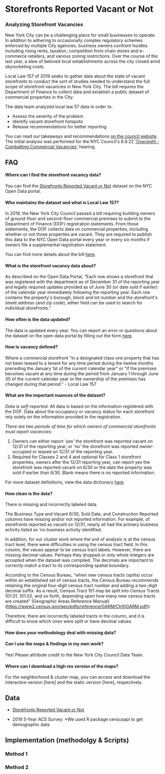 # Storefronts Reported Vacant or Not

### Analyzing Storefront Vacancies

New York City can be a challenging place for small businesses to operate. In addition to adhering to occasionally complex regulatory schemes enforced by multiple City agencies, business owners confront hurdles including rising rents, taxation, competition from chain stores and e-commerce retailers, and various zoning restrictions. Over the course of the last year, a slew of beloved local establishments across the city closed amid skyrocketing costs.

Local Law 157 of 2019 seeks to gather data about the state of vacant storefronts to conduct the sort of studies needed to understand the full scope of storefront vacancies in New York City. The bill requires the Department of Finance to collect data and establish a public dataset of commercial properties in the City.

The data team analyzed local law 57 data in order to:
- Assess the severity of the problem 
- Identify vacant storefront hotspots 
- Release recommendations for better reporting

You can read our takeaways and recommendations [on the council website](https://council.nyc.gov/data/vacant-storefronts/). The initial analysis was performed for the NYC Council's 6.9.22 ['Oversight - Combatting Commercial Vacancies'](https://legistar.council.nyc.gov/MeetingDetail.aspx?From=Alert&ID=980028&GUID=239563C5-9CA2-44A7-8E1D-A970A0556192) hearing.

## FAQ

#### Where can I find the storefront vacancy data?
You can find the [Storefronts Reported Vacant or Not](https://data.cityofnewyork.us/City-Government/Storefronts-Reported-Vacant-or-Not/92iy-9c3n) dataset on the NYC Open Data portal. 

#### Who maintains the dataset and what is Local Law 157?
In 2019, the New York City Council passed a bill requiring building owners of ground-floor and second-floor commercial premises to submit to the Department of Finance (DOF) registration statements. From those statements, the DOF collects data on commercial properties, including whether or not those properties are vacant. They are required to publish this data to the NYC Open Data portal every year or every six months if owners file a supplemental registration statement.

You can find more details about the bill [here](https://legistar.council.nyc.gov/LegislationDetail.aspx?ID=3877885&GUID=C0D2361D-766A-42E3-A5CD-F8DBB1C52E8B&Options=ID%7CText%7C&Search=157).

#### What is the storefront vacancy data about?
As described on the Open Data Portal, “Each row shows a storefront that was registered with the department as of December 31 of the reporting year and legally required updates provided as of June 30 (or date sold if earlier) of the calendar year immediately following the reporting year. Each row contains the property's borough, block and lot number and the storefront's street address (and zip code), either field can be used to search for individual storefronts.”

#### How often is the data updated?
The data is updated every year. You can report an error or questions about the dataset on the open data portal by filling out the form [here](https://opendata.cityofnewyork.us/engage/).

#### How is vacancy defined?
Where a commercial storefront "in a designated class one property that has not been leased to a tenant for any time period during the twelve months preceding the January 1st of the current calendar year" or "if the premises becomes vacant at any time during the period from January 1 through June 30 of the current calendar year or the ownership of the premises has changed during that period." - Local Law 157 

#### What are the important nuances of the dataset?
*Data is self-reported:*
All data is based on the information registered with the DOF. Data about the occupancy or vacancy status for each storefront rely solely on the information provided in the registration. 

*There are two periods of time for which owners of commercial storefronts must report vacancies:*
1. Owners can either report 'yes' the storefront was reported vacant on 12/31 of the reporting year, or 'no' the storefront was reported owner-occupied or leased on 12/31 of the reporting year.
2. Required for Classes 2 and 4 and optional for Class 1 storefront properties, owners after the 12/31 reporting year, can report yes the storefront was reported vacant on 6/30 or the date the property was sold if earlier than 6/30. Blank means there is no reported information.

 For more dataset definitions, view the data dictionary [here](https://data.cityofnewyork.us/api/views/92iy-9c3n/files/938bf7b7-8961-4b45-9dd9-1b913ef81bc3?download=true&filename=Storefront_Registrations_Parcel_Dataset_Information.xlsx)

#### How clean is the data?
There is missing and incorrectly labeled data.

The Business Type and Vacant 6/30, Sold Date, and Construction Reported columns have missing and/or not reported information. For example, of storefronts reported as vacant on 12/31, nearly all had the primary business activity listed as ‘no business activity identified.

In addition, for our cluster work where the unit of analysis is at the census tract level, there were difficulties in using the census tract field.  In this column, the values appear to be census tract labels. However, there are missing decimal values. Perhaps they dropped or only whole integers are accepted when the dataset was compiled. The decimals are important to correctly match a tract to its corresponding spatial boundary. 

According to the Census Bureau, “when new census tracts (splits) occur within an established set of census tracts, the Census Bureau recommends retaining the original four-digit census tract number and adding a two-digit decimal suffix. As a result, Census Tract 101 may be split into Census Tracts 101.01, 101.02, and so forth, depending upon how many new census tracts are created” (Geographic Areas Reference Manual) (https://www2.census.gov/geo/pdfs/reference/GARM/Ch10GARM.pdf))

Therefore, there are incorrectly labeled tracts in the column, and it is difficult to know which ones were split or have decimal values.

#### How does your methodology deal with missing data?

#### Can I use the maps & findings in my own work?
Yes! Please attribute credit to the New York City Council Data Team.

#### Where can I download a high res version of the maps?
For the neighborhood & cluster map, you can access and download the interactive version [here] and the static version [here], respectively. 

## Data
- [Storefronts Reported Vacant or Not](https://data.cityofnewyork.us/City-Government/Storefronts-Reported-Vacant-or-Not-Filing-Year-202/92iy-9c3n)

- 2019 5-Year ACS Survey: *We used R package censusapi to get demographic data

## Implementation (methodolgy & Scripts)

### Method 1

### Method 2

